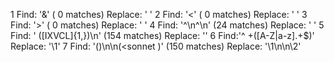 1 Find: '&' ( 0 matches)
  Replace: ' '
2 Find: '<' ( 0 matches)
  Replace: ' '
3 Find: '>' ( 0 matches)
  Replace: ' '
4 Find: '^\n^\n' (24 matches)
  Replace: ' '
5 Find: '  ([IXVCL]{1,})\n' (154 matches)
  Replace: '<sonnet number="\1">'
6 Find:'^ +([A-Z|a-z].+$)'
  Replace: '<line>\1</line>'
7 Find: '(</line>)\n\n(<sonnet )' (150 matches)
  Replace: '\1\n</sonnet>\n\2'
